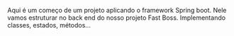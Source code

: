 Aqui é um começo de um projeto aplicando o framework Spring boot. Nele vamos estruturar no back end do nosso projeto Fast Boss. Implementando classes, estados, métodos...
